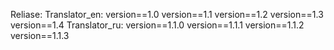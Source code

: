 Reliase:
Translator_en:
version==1.0
version==1.1
version==1.2
version==1.3
version==1.4
Translator_ru:
version==1.1.0
version==1.1.1
version==1.1.2
version==1.1.3

